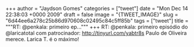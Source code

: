 
+++
author = "Jaydson Gomes"
categories = ["tweet"]
date = "Mon Dec 14 22:38:03 +0000 2009"
draft = false
image = "{TWEET_IMAGE}"
slug = "6d44ee6a278c25b86d970608c02495c84c5ff85b"
tags = ["tweet"]
title = """RT: @penkala: primeiro ep..."""
+++
RT: @penkala: primeiro episódio do @laricatotal com patrocinador: http://tinyurl.com/yabtr8s Paulo de Oliveira merece. Larica T. é o máximo!
